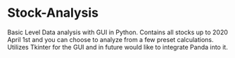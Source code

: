 # Stock-Analysis
Basic Level Data analysis with GUI in Python. Contains all stocks up to 2020 April 1st and you can choose to analyze from a few preset calculations. Utilizes Tkinter for the GUI and in future would like to integrate Panda into it. 
